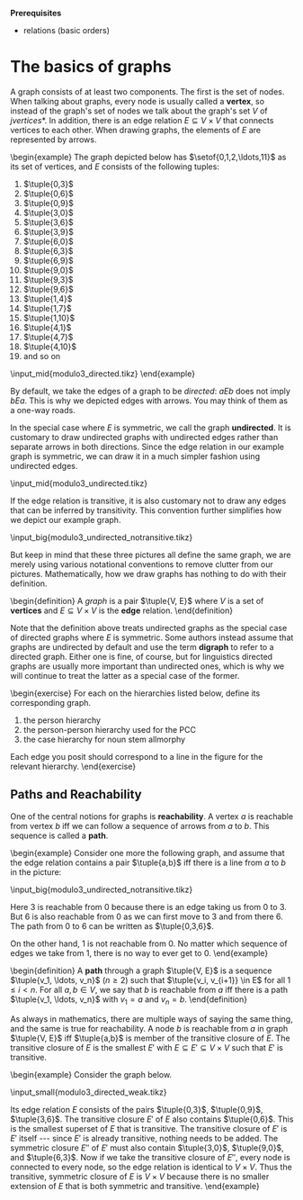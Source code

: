 **Prerequisites**

- relations (basic orders)

# The basics of graphs

A graph consists of at least two components. 
The first is the set of nodes.
When talking about graphs, every node is usually called a **vertex**, so instead of the graph's set of nodes we talk about the graph's set $V$ of *jvertices**.
In addition, there is an edge relation $E \subseteq V \times V$ that connects vertices to each other.
When drawing graphs, the elements of $E$ are represented by arrows.

\begin{example}
The graph depicted below has $\setof{0,1,2,\ldots,11}$ as its set of vertices, and $E$ consists of the following tuples:

<ol>
<li>$\tuple{0,3}$</li>
<li>$\tuple{0,6}$</li>
<li>$\tuple{0,9}$</li>
<li>$\tuple{3,0}$</li>
<li>$\tuple{3,6}$</li>
<li>$\tuple{3,9}$</li>
<li>$\tuple{6,0}$</li>
<li>$\tuple{6,3}$</li>
<li>$\tuple{6,9}$</li>
<li>$\tuple{9,0}$</li>
<li>$\tuple{9,3}$</li>
<li>$\tuple{9,6}$</li>
<li>$\tuple{1,4}$</li>
<li>$\tuple{1,7}$</li>
<li>$\tuple{1,10}$</li>
<li>$\tuple{4,1}$</li>
<li>$\tuple{4,7}$</li>
<li>$\tuple{4,10}$</li>
<li>and so on</li>
</ol>

\input_mid{modulo3_directed.tikz}
\end{example}


By default, we take the edges of a graph to be *directed*: $a E b$ does not imply $b E a$.
This is why we depicted edges with arrows.
You may think of them as a one-way roads.

In the special case where $E$ is symmetric, we call the graph **undirected**.
It is customary to draw undirected graphs with undirected edges rather than separate arrows in both directions.
Since the edge relation in our example graph is symmetric, we can draw it in a much simpler fashion using undirected edges.

\input_mid{modulo3_undirected.tikz}

If the edge relation is transitive, it is also customary not to draw any edges that can be inferred by transitivity.
This convention further simplifies how we depict our example graph.

\input_big{modulo3_undirected_notransitive.tikz}

But keep in mind that these three pictures all define the same graph, we are merely using various notational conventions to remove clutter from our pictures.
Mathematically, how we draw graphs has nothing to do with their definition.

\begin{definition}
A *graph* is a pair $\tuple{V, E}$ where $V$ is a set of **vertices** and $E \subseteq V \times V$ is the **edge** relation.
\end{definition}

Note that the definition above treats undirected graphs as the special case of directed graphs where $E$ is symmetric.
Some authors instead assume that graphs are undirected by default and use the term **digraph** to refer to a directed graph.
Either one is fine, of course, but for linguistics directed graphs are usually more important than undirected ones, which is why we will continue to treat the latter as a special case of the former.


\begin{exercise}
For each on the hierarchies listed below, define its corresponding graph.

<ol>
<li>the person hierarchy</li>
<li>the person-person hierarchy used for the PCC</li>
<li>the case hierarchy for noun stem allmorphy</li>
</ol>

Each edge you posit should correspond to a line in the figure for the relevant hierarchy.
\end{exercise}


## Paths and Reachability

One of the central notions for graphs is **reachability**.
A vertex $a$ is reachable from vertex $b$ iff we can follow a sequence of arrows from $a$ to $b$.
This sequence is called a **path**.

\begin{example}
Consider one more the following graph, and assume that the edge relation contains a pair $\tuple{a,b}$ iff there is a line from $a$ to $b$ in the picture:

\input_big{modulo3_undirected_notransitive.tikz}

Here $3$ is reachable from $0$ because there is an edge taking us from $0$ to $3$.
But $6$ is also reachable from $0$ as we can first move to $3$ and from there $6$.
The path from $0$ to $6$ can be written as $\tuple{0,3,6}$.

On the other hand, $1$ is not reachable from $0$.
No matter which sequence of edges we take from $1$, there is no way to ever get to $0$.
\end{example}

\begin{definition}
A **path** through a graph $\tuple{V, E}$ is a sequence $\tuple{v_1, \ldots, v_n}$ ($n \geq 2$) such that $\tuple{v_i, v_{i+1}} \in E$ for all $1 \leq i < n$.
For all $a, b \in V$, we say that $b$ is reachable from $a$ iff there is a path $\tuple{v_1, \ldots, v_n}$ with $v_1 = a$ and $v_n = b$.
\end{definition}

As always in mathematics, there are multiple ways of saying the same thing, and the same is true for reachability.
A node $b$ is reachable from $a$ in graph $\tuple{V, E}$ iff $\tuple{a,b}$ is member of the transitive closure of $E$.
The transitive closure of $E$ is the smallest $E'$ with $E \subseteq E' \subseteq V \times V$ such that $E'$ is transitive.

\begin{example}
Consider the graph below.

\input_small{modulo3_directed_weak.tikz}

Its edge relation $E$ consists of the pairs $\tuple{0,3}$, $\tuple{0,9}$, $\tuple{3,6}$.
The transitive closure $E'$ of $E$ also contains $\tuple{0,6}$.
This is the smallest superset of $E$ that is transitive.
The transitive closure of $E'$ is $E'$ itself --- since $E'$ is already transitive, nothing needs to be added.
The symmetric closure $E''$ of $E'$ must also contain $\tuple{3,0}$, $\tuple{9,0}$, and $\tuple{6,3}$.
Now if we take the transitive closure of $E''$, every node is connected to every node, so the edge relation is identical to $V \times V$.
Thus the transitive, symmetric closure of $E$ is $V \times V$ because there is no smaller extension of $E$ that is both symmetric and transitive.
\end{example}

